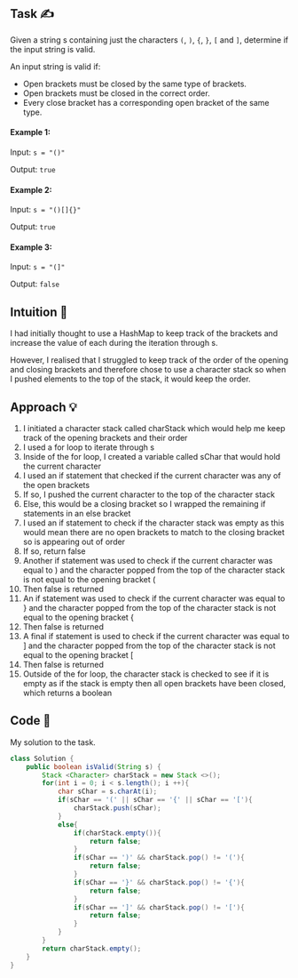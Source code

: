 ## Task ✍
Given a string s containing just the characters ```(```, ```)```, ```{```, ```}```, ```[``` and ```]```, determine if the input string is valid.

An input string is valid if:

* Open brackets must be closed by the same type of brackets.
* Open brackets must be closed in the correct order.
* Every close bracket has a corresponding open bracket of the same type.

#### Example 1:
Input: ```s = "()"```

Output: ```true```

#### Example 2:
Input: ```s = "()[]{}"```

Output: ```true```

#### Example 3:
Input: ```s = "(]"```

Output: ```false```

## Intuition 💬
<!-- Describe your first thoughts on how to solve this problem. -->
I had initially thought to use a HashMap to keep track of the brackets and increase the value of each during the iteration through s.

However, I realised that I struggled to keep track of the order of the opening and closing brackets and therefore chose to use a character stack so when I pushed elements to the top of the stack, it would keep the order. 

## Approach 💡
<!-- Describe your approach to solving the problem. -->
1. I initiated a character stack called charStack which would help me keep track of the opening brackets and their order
2. I used a for loop to iterate through s
3. Inside of the for loop, I created a variable called sChar that would hold the current character
4. I used an if statement that checked if the current character was any of the open brackets
5. If so, I pushed the current character to the top of the character stack
6. Else, this would be a closing bracket so I wrapped the remaining if statements in an else bracket
7. I used an if statement to check if the character stack was empty as this would mean there are no open brackets to match to the closing bracket so is appearing out of order
8. If so, return false
9. Another if statement was used to check if the current character was equal to ) and the character popped from the top of the character stack is not equal to the opening bracket (
10. Then false is returned
11. An if statement was used to check if the current character was equal to } and the character popped from the top of the character stack is not equal to the opening bracket {
12. Then false is returned
13. A final if statement is used to check if the current character was equal to ] and the character popped from the top of the character stack is not equal to the opening bracket [
14. Then false is returned
15. Outside of the for loop, the character stack is checked to see if it is empty as if the stack is empty then all open brackets have been closed, which returns a boolean 

## Code 📝
My solution to the task.
```java
class Solution {
    public boolean isValid(String s) {
        Stack <Character> charStack = new Stack <>();
        for(int i = 0; i < s.length(); i ++){
            char sChar = s.charAt(i);
            if(sChar == '(' || sChar == '{' || sChar == '['){
                charStack.push(sChar);
            }
            else{
                if(charStack.empty()){
                    return false;
                }
                if(sChar == ')' && charStack.pop() != '('){
                    return false;
                }
                if(sChar == '}' && charStack.pop() != '{'){
                    return false;
                }
                if(sChar == ']' && charStack.pop() != '['){
                    return false;
                }
            }
        }
        return charStack.empty();
    }
}
```
